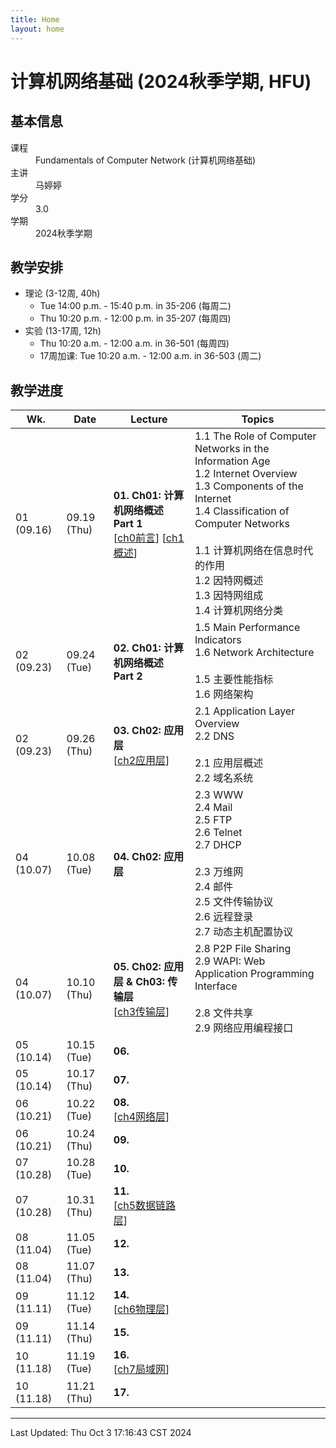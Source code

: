 ```yaml
---
title: Home
layout: home
---
```

# 计算机网络基础 (2024秋季学期, HFU)

## 基本信息

<dl>
  <dt>课程</dt>
  <dd>Fundamentals of Computer Network (计算机网络基础)</dd>
  <dt>主讲</dt>
  <dd>马婷婷</dd>
  <dt>学分</dt>
  <dd>3.0</dd>
  <dt>学期</dt>
  <dd>2024秋季学期</dd>
</dl>

## 教学安排

- 理论 (3-12周, 40h)
	- Tue 14:00 p.m. - 15:40 p.m. in 35-206 (每周二)
	- Thu 10:20 p.m. - 12:00 p.m. in 35-207 (每周四)
- 实验 (13-17周, 12h)
	- Thu 10:20 a.m. - 12:00 a.m. in 36-501 (每周四)
	- 17周加课: Tue 10:20 a.m. - 12:00 a.m. in 36-503 (周二)

## 教学进度

| Wk.        | Date        | Lecture                                                                                         | Topics                                                                                                                                                                                                                           |
| ---------- | ----------- | ----------------------------------------------------------------------------------------------- | -------------------------------------------------------------------------------------------------------------------------------------------------------------------------------------------------------------------------------- |
| 01 (09.16) | 09.19 (Thu) | **01. Ch01: 计算机网络概述 Part 1**<br>\[[ch0前言](./slides/ch0前言.pdf)\] \[[ch1概述](./slides/ch1概述.pdf)\] | 1.1 The Role of Computer Networks in the Information Age<br>1.2 Internet Overview<br>1.3 Components of the Internet<br>1.4 Classification of Computer Networks<br><br>1.1 计算机网络在信息时代的作用<br>1.2 因特网概述<br>1.3 因特网组成<br>1.4 计算机网络分类 |
| 02 (09.23) | 09.24 (Tue) | **02. Ch01: 计算机网络概述 Part 2**<br>                                                                | 1.5 Main Performance Indicators<br>1.6 Network Architecture<br><br>1.5 主要性能指标<br>1.6 网络架构                                                                                                                                        |
| 02 (09.23) | 09.26 (Thu) | **03. Ch02: 应用层**<br>\[[ch2应用层](./slides/ch2应用层.pdf)\]                                          | 2.1 Application Layer Overview<br>2.2 DNS<br><br>2.1 应用层概述<br>2.2 域名系统                                                                                                                                                           |
| 04 (10.07) | 10.08 (Tue) | **04. Ch02: 应用层**                                                                               | 2.3 WWW<br>2.4 Mail<br>2.5 FTP<br>2.6 Telnet<br>2.7 DHCP<br><br>2.3 万维网<br>2.4 邮件<br>2.5 文件传输协议<br>2.6 远程登录<br>2.7 动态主机配置协议                                                                                                      |
| 04 (10.07) | 10.10 (Thu) | **05. Ch02: 应用层 & Ch03: 传输层**<br>\[[ch3传输层](./slides/ch3传输层.pdf)\]                              | 2.8 P2P File Sharing<br>2.9 WAPI: Web Application Programming Interface<br><br>2.8 文件共享<br>2.9 网络应用编程接口                                                                                                                          |
| 05 (10.14) | 10.15 (Tue) | **06.**<br>                                                                                     |                                                                                                                                                                                                                                  |
| 05 (10.14) | 10.17 (Thu) | **07.**                                                                                         |                                                                                                                                                                                                                                  |
| 06 (10.21) | 10.22 (Tue) | **08.**<br>\[[ch4网络层](./slides/ch4网络层.pdf)\]                                                    |                                                                                                                                                                                                                                  |
| 06 (10.21) | 10.24 (Thu) | **09.**                                                                                         |                                                                                                                                                                                                                                  |
| 07 (10.28) | 10.28 (Tue) | **10.**                                                                                         |                                                                                                                                                                                                                                  |
| 07 (10.28) | 10.31 (Thu) | **11.**<br>\[[ch5数据链路层](./slides/ch5数据链路层.pdf)\]                                                |                                                                                                                                                                                                                                  |
| 08 (11.04) | 11.05 (Tue) | **12.**                                                                                         |                                                                                                                                                                                                                                  |
| 08 (11.04) | 11.07 (Thu) | **13.**                                                                                         |                                                                                                                                                                                                                                  |
| 09 (11.11) | 11.12 (Tue) | **14.**<br>\[[ch6物理层](./slides/ch6物理层.pdf)\]                                                    |                                                                                                                                                                                                                                  |
| 09 (11.11) | 11.14 (Thu) | **15.**                                                                                         |                                                                                                                                                                                                                                  |
| 10 (11.18) | 11.19 (Tue) | **16.**<br>\[[ch7局域网](./slides/ch7局域网.pdf)\]                                                    |                                                                                                                                                                                                                                  |
| 10 (11.18) | 11.21 (Thu) | **17.**                                                                                         |                                                                                                                                                                                                                                  |

---

Last Updated: Thu Oct  3 17:16:43 CST 2024
